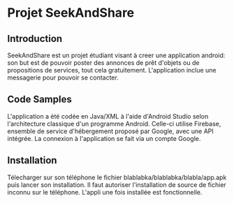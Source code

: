 # Projet SeekAndShare

## Introduction

SeekAndShare est un projet étudiant visant à creer une application android: son but est de pouvoir poster des annonces de prêt d'objets ou de propositions de services, tout cela gratuitement. L'application inclue une messagerie pour pouvoir se contacter. 

## Code Samples

L'application a été codée en Java/XML à l'aide d'Android Studio selon l'architecture classique d'un programme Android. Celle-ci utilise Firebase, ensemble de service d'hébergement proposé par Google, avec une API intégrée. La connexion à l'application se fait via un compte Google.

## Installation

Télecharger sur son téléphone le fichier blablabka/blablabka/blabla/app.apk puis lancer son installation. Il faut autoriser l'installation de source de fichier inconnu sur le téléphone. L'appli une fois installée est fonctionnelle.
